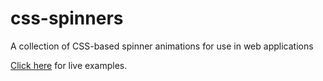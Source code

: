 # css-spinners
A collection of CSS-based spinner animations for use in web applications

[Click here](https://umamimolecule.github.io/css-spinners/) for live examples.